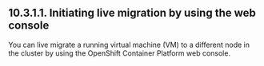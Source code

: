 ## 10.3.1.1. Initiating live migration by using the web console

You can live migrate a running virtual machine (VM) to a different node in the cluster by using the OpenShift Container Platform web console.

<!-- image -->


